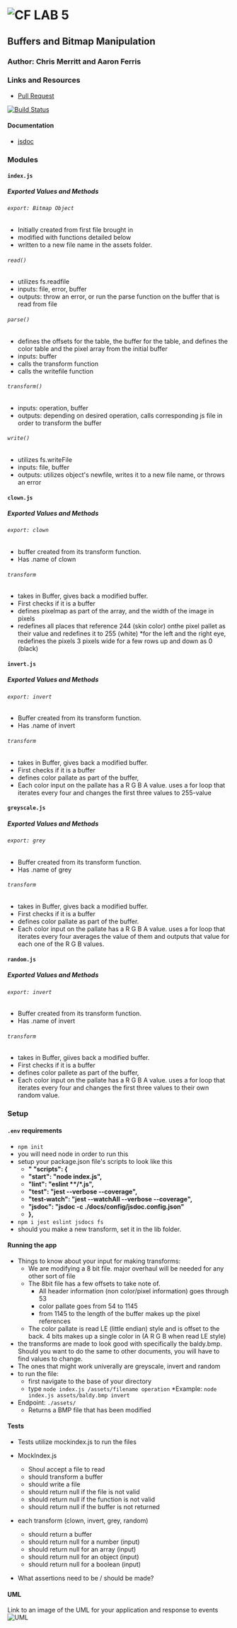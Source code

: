 ![CF](http://i.imgur.com/7v5ASc8.png) LAB 5
=================================================

## Buffers and Bitmap Manipulation

### Author: Chris Merritt and Aaron Ferris 

### Links and Resources

* [Pull Request](https://github.com/401-advanced-javascript-merritt/bitmapLab/pull/3)


[![Build Status](https://www.travis-ci.com/401-advanced-javascript-merritt/bitmapLab.svg?branch=master)](https://www.travis-ci.com/401-advanced-javascript-merritt/bitmapLab)


#### Documentation
* [jsdoc](docs/index.html) 

### Modules
#### `index.js`
##### Exported Values and Methods

###### `export: Bitmap Object`
* Initially created from first file brought in
* modified with functions detailed below
* written to a new file name in the assets folder.

###### `read()`
* utilizes fs.readfile
* inputs: file, error, buffer
* outputs: throw an error, or run the parse function on the buffer that is read from file

###### `parse()`
* defines the offsets for the table, the buffer for the table, and defines the color table and the pixel array from the initial buffer
* inputs: buffer
* calls the transform function
* calls the writefile function

###### `transform()`
* inputs: operation, buffer
* outputs: depending on desired operation, calls corresponding js file in order to transform the buffer

###### `write()`
* utilizes fs.writeFile
* inputs: file, buffer
* outputs: utilizes object's newfile, writes it to a new file name, or throws an error


#### `clown.js`
##### Exported Values and Methods

###### `export: clown`
* buffer created from its transform function. 
* Has .name of clown

###### `transform`
* takes in Buffer, gives back a modified buffer.
* First checks if it is a buffer
* defines pixelmap as part of the array, and the width of the image in pixels
* redefines all places that reference 244 (skin color) onthe pixel pallet as their value and redefines it to 255 (white)
*for the left and the right eye, redefines the pixels 3 pixels wide for a few rows up and down as 0 (black)

#### `invert.js`
##### Exported Values and Methods

###### `export: invert`
* Buffer created from its transform function. 
*  Has .name of invert

###### `transform`
* takes in Buffer, gives back a modified buffer.
* First checks if it is a buffer
* defines color pallate as part of the buffer,
* Each color input on the pallate has a R G B A value. uses a for loop that iterates every four and changes the first three values to 255-value

#### `greyscale.js`
##### Exported Values and Methods

###### `export: grey`
* Buffer created from its transform function. 
*  Has .name of grey

###### `transform`
* takes in Buffer, gives back a modified buffer.
* First checks if it is a buffer
* defines color pallate as part of the buffer.
* Each color input on the pallate has a R G B A value. uses a for loop that iterates every four averages the value of them and outputs that value for each one of the R G B values.

#### `random.js`
##### Exported Values and Methods

###### `export: invert`
* Buffer created from its transform function. 
*  Has .name of invert

###### `transform`
* takes in Buffer, giives back a modified buffer.
* First checks if it is a buffer
* defines color pallete as part of the buffer,
* Each color input on the pallate has a R G B A value. uses a for loop that iterates every four and changes the first three values to their own random value.



### Setup
#### `.env` requirements
* `npm init`
* you will need node in order to run this
* setup your package.json file's scripts to look like this 
  * __"  "scripts": {__
  *   __"start": "node index.js",__
  *   __"lint": "eslint **/*.js",__
  *   __"test": "jest --verbose --coverage",__
  *   __"test-watch": "jest --watchAll --verbose --coverage",__
  *   __"jsdoc": "jsdoc -c ./docs/config/jsdoc.config.json"__
  * __},__
* `npm i jest eslint jsdocs fs`
* should you make a new transform, set it in the lib folder.
#### Running the app
* Things to know about your input for making transforms:
  * We are modifying a 8 bit file. major overhaul will be needed for any other sort of file
  * The 8bit file has a few offsets to take note of.
    * All header information (non color/pixel information) goes through 53
    * color pallate goes from 54 to 1145
    * from 1145 to the length of the buffer makes up the pixel references
  * The color pallate is read LE (little endian) style and is offset to the back. 4 bits makes up a single color in  (A R G B when read LE style)
* the transforms are made to look good with specifically the baldy.bmp. Should you want to do the same to other documents, you will have to find values to change. 
* The ones that might work univerally are greyscale, invert and random
* to run the file:
  * first navigate to the base of your directory
  * type `node index.js /assets/filename operation`
 *Example: `node index.js assets/baldy.bmp invert`
* Endpoint: `./assets/`
  * Returns a BMP file that has been modified

#### Tests
* Tests utilize mockindex.js to run the files
* MockIndex.js
  * Shoul accept a file to read
  * should transform a buffer
  * should write a file
  * should return null if the file is not valid
  * should return null if the function is not valid
  * should return null if the buffer is not returned

* each transform (clown, invert, grey, random)
  * should return a buffer
  * should return null for a number (input)
  * should return null for an array (input)
  * should return null for an object (input)
  * should return null for a boolean (input)
* What assertions need to be / should be made?

#### UML
Link to an image of the UML for your application and response to events
![UML](./assets/whiteboardUML.jpg)

